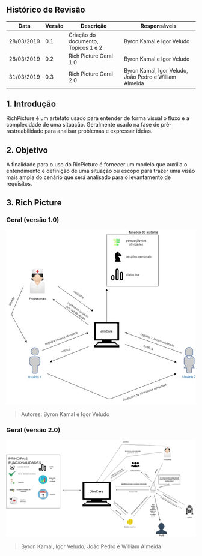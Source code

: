 ## Histórico de Revisão

| Data       | Versão | Descrição                           | Responsáveis                                           |
| ---------- | ------ | ----------------------------------- | ------------------------------------------------------ |
| 28/03/2019 | 0.1    | Criação do documento, Tópicos 1 e 2 | Byron Kamal e Igor Veludo                              |
| 28/03/2019 | 0.2    | Rich Picture Geral 1.0              | Byron Kamal e Igor Veludo                              |
| 31/03/2019 | 0.3    | Rich Picture Geral 2.0              | Byron Kamal, Igor Veludo, João Pedro e William Almeida |

## 1. Introdução

RichPicture é um artefato usado para entender de forma visual o fluxo e a complexidade de uma situação. Geralmente usado na fase de pré-rastreabilidade para analisar problemas e expressar ideias.

## 2. Objetivo

A finalidade para o uso do RicPicture é fornecer um modelo que auxilia o entendimento e definição de uma situação ou escopo para trazer uma visão mais ampla do cenário que será analisado para o levantamento de requisitos.

## 3. Rich Picture

### Geral (versão 1.0)

![Imagem](img/richPicture/funcionamentoAplicacao.jpg)

> Autores: Byron Kamal e Igor Veludo

### Geral (versão 2.0)

![Imagem](<img/richPicture/geral(2.0).jpg>)

> Byron Kamal, Igor Veludo, João Pedro e William Almeida
